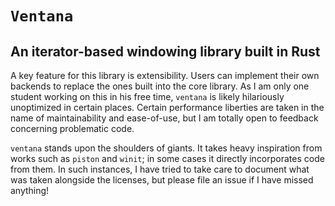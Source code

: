 # `Ventana`

## An iterator-based windowing library built in Rust

A key feature for this library is extensibility. Users can implement their own backends to replace the ones built into the core library. As I am only one student working on this in his free time, `ventana` is likely hilariously unoptimized in certain places. Certain performance liberties are taken in the name of maintainability and ease-of-use, but I am totally open to feedback concerning problematic code.

`ventana` stands upon the shoulders of giants. It takes heavy inspiration from works such as `piston` and `winit`; in some cases it directly incorporates code from them. In such instances, I have tried to take care to document what was taken alongside the licenses, but please file an issue if I have missed anything!

